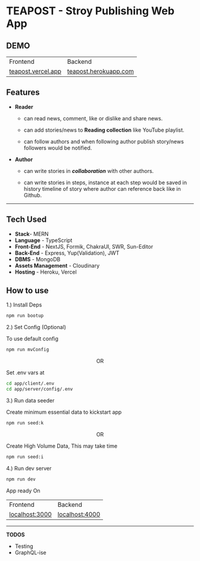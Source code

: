 # TEAPOST - Stroy Publishing Web App

## DEMO

<table  width="100%"  >
<tr>
<td>
Frontend
</td>
  <td>
Backend
</td>
  </tr>
  <tr>
<td><a href="https://teapost.vercel.app" target="_blank" >teapost.vercel.app</a>
</td>
<td><a href="https://teapost.herokuapp.com" target="_blank" >teapost.herokuapp.com</a>
</td>
</tr> 
</table>

## Features

- **Reader**

  - can read news, comment, like or dislike and share news.

  - can add stories/news to **Reading collection** like YouTube playlist.

  - can follow authors and when following author publish story/news followers would be notified.

- **Author**

  - can write stories in **_collaboration_** with other authors.

  - can write stories in steps, instance at each step would be saved in history timeline of story where author can reference back like in Github.

---

## Tech Used

- **Stack**- MERN
- **Language** - TypeScript
- **Front-End** - NextJS, Formik, ChakraUI, SWR, Sun-Editor
- **Back-End** - Express, Yup(Validation), JWT
- **DBMS** - MongoDB
- **Assets Management** - Cloudinary
- **Hosting** - Heroku, Vercel

## How to use

1.) Install Deps

```sh
npm run bootup
```

2.) Set Config (Optional)

To use default config

```sh
npm run mvConfig
```

<p align='center'>OR</p>

Set .env vars at

```sh
cd app/client/.env
cd app/server/config/.env
```

<!-- > _This step is optional, if you want to use localhost of MongoDB & No Email service provider And No Cloudinary .envs_ -->

3.) Run data seeder

Create minimum essential data to kickstart app

```sh
npm run seed:k
```

<p align='center'>OR</p>

Create High Volume Data, This may take time

```sh
npm run seed:i
```

4.) Run dev server

```sh
npm run dev
```

App ready On

<table  width="100%"  >
<tr>
<td>Frontend
</td><td>Backend
</td>
</tr>
<tr>
<td><a href="http://localhost:3000" target="_blank" >localhost:3000</a>
</td><td><a href="http://localhost:4000" target="_blank" >localhost:4000</a>
</td>
</tr>
</table>

---

**TODOS**

- Testing
- GraphQL-ise
